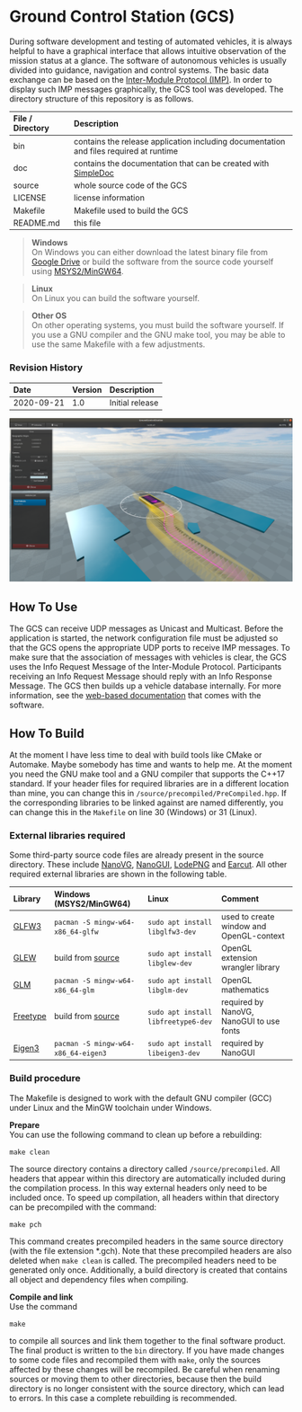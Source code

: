 # Ground Control Station (GCS)

During software development and testing of automated vehicles, it is always helpful to have a graphical interface that allows intuitive observation of the mission status at a glance.
The software of autonomous vehicles is usually divided into guidance, navigation and control systems.
The basic data exchange can be based on the [Inter-Module Protocol (IMP)](https://github.com/RobertDamerius/InterModuleProtocol).
In order to display such IMP messages graphically, the GCS tool was developed.
The directory structure of this repository is as follows.

| File / Directory   | Description                                                                                                  |
| :----------------- | :----------------------------------------------------------------------------------------------------------- |
| bin                | contains the release application including documentation and files required at runtime                       |
| doc                | contains the documentation that can be created with [SimpleDoc](https://github.com/RobertDamerius/SimpleDoc) |
| source             | whole source code of the GCS                                                                                 |
| LICENSE            | license information                                                                                          |
| Makefile           | Makefile used to build the GCS                                                                               |
| README.md          | this file                                                                                                    |


> **Windows**<br>
> On Windows you can either download the latest binary file from [Google Drive](https://drive.google.com/file/d/1vK9jFgQA9ZLGIrDxkdvrecZ6eTjyi_Mb/view?usp=sharing) or build the software from the source code yourself using [MSYS2/MinGW64](https://www.msys2.org).

> **Linux**<br>
> On Linux you can build the software yourself.

> **Other OS**<br>
> On other operating systems, you must build the software yourself. If you use a GNU compiler and the GNU make tool, you may be able to use the same Makefile with a few adjustments.

### Revision History
| Date        | Version  | Description                           |
| :---------- | :------- | :------------------------------------ |
| 2020-09-21  | 1.0      | Initial release                       |

![](bin/documentation/img/Overview.png)


## How To Use
The GCS can receive UDP messages as Unicast and Multicast.
Before the application is started, the network configuration file must be adjusted so that the GCS opens the appropriate UDP ports to receive IMP messages.
To make sure that the association of messages with vehicles is clear, the GCS uses the Info Request Message of the Inter-Module Protocol.
Participants receiving an Info Request Message should reply with an Info Response Message.
The GCS then builds up a vehicle database internally.
For more information, see the [web-based documentation](bin/documentation/) that comes with the software.

## How To Build
At the moment I have less time to deal with build tools like CMake or Automake.
Maybe somebody has time and wants to help me.
At the moment you need the GNU make tool and a GNU compiler that supports the C++17 standard.
If your header files for required libraries are in a different location than mine, you can change this in `/source/precompiled/PreCompiled.hpp`.
If the corresponding libraries to be linked against are named differently, you can change this in the `Makefile` on line 30 (Windows) or 31 (Linux).

### External libraries required
Some third-party source code files are already present in the source directory. These include
[NanoVG](https://github.com/memononen/nanovg), [NanoGUI](https://github.com/wjakob/nanogui), [LodePNG](https://github.com/lvandeve/lodepng) and [Earcut](https://github.com/mapbox/earcut).
All other required external libraries are shown in the following table.

| Library                                      | Windows (MSYS2/MinGW64)                               | Linux                                                   | Comment                                          |
| :------------------------------------------- | :---------------------------------------------------- | :------------------------------------------------------ | :----------------------------------------------- |
| [GLFW3](https://github.com/glfw/glfw)        | `pacman -S mingw-w64-x86_64-glfw`                     | `sudo apt install libglfw3-dev`                         | used to create window and OpenGL-context         |
| [GLEW](http://glew.sourceforge.net)          | build from [source](http://glew.sourceforge.net)      | `sudo apt install libglew-dev`                          | OpenGL extension wrangler library                |
| [GLM](https://github.com/g-truc/glm)         | `pacman -S mingw-w64-x86_64-glm`                      | `sudo apt install libglm-dev`                           | OpenGL mathematics                               |
| [Freetype](https://www.freetype.org)         | build from [source](https://www.freetype.org)         | `sudo apt install libfreetype6-dev`                     | required by NanoVG, NanoGUI to use fonts         |
| [Eigen3](https://gitlab.com/libeigen/eigen)  | `pacman -S mingw-w64-x86_64-eigen3`                   | `sudo apt install libeigen3-dev`                        | required by NanoGUI                              |


### Build procedure
The Makefile is designed to work with the default GNU compiler (GCC) under Linux and the MinGW toolchain under Windows.

**Prepare**<br>
You can use the following command to clean up before a rebuilding:
```
make clean
```
The source directory contains a directory called `/source/precompiled`.
All headers that appear within this directory are automatically included during the compilation process.
In this way external headers only need to be included once.
To speed up compilation, all headers within that directory can be precompiled with the command:
```
make pch
```
This command creates precompiled headers in the same source directory (with the file extension *.gch).
Note that these precompiled headers are also deleted when `make clean` is called.
The precompiled headers need to be generated only once.
Additionally, a build directory is created that contains all object and dependency files when compiling.


**Compile and link**<br>
Use the command
```
make
```
to compile all sources and link them together to the final software product.
The final product is written to the `bin` directory.
If you have made changes to some code files and recompiled them with `make`, only the sources affected by these changes will be recompiled.
Be careful when renaming sources or moving them to other directories, because then the build directory is no longer consistent with the source directory, which can lead to errors.
In this case a complete rebuilding is recommended.

